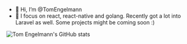 - 👋 Hi, I’m @TomEngelmann
- 👀 I focus on react, react-native and golang. Recently got a lot into Laravel as well. Some projects might be coming soon :)

![Tom Engelmann's GitHub stats](https://github-readme-stats.vercel.app/api?username=tomengelmann)
